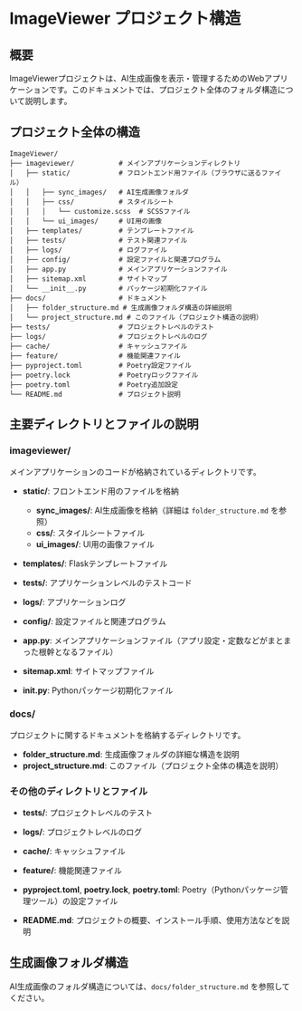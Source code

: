 # ImageViewer プロジェクト構造

## 概要

ImageViewerプロジェクトは、AI生成画像を表示・管理するためのWebアプリケーションです。このドキュメントでは、プロジェクト全体のフォルダ構造について説明します。

## プロジェクト全体の構造

```
ImageViewer/
├── imageviewer/           # メインアプリケーションディレクトリ
│   ├── static/            # フロントエンド用ファイル（ブラウザに送るファイル）
│   │   ├── sync_images/   # AI生成画像フォルダ
│   │   ├── css/           # スタイルシート
│   │   │   └── customize.scss  # SCSSファイル
│   │   └── ui_images/     # UI用の画像
│   ├── templates/         # テンプレートファイル
│   ├── tests/             # テスト関連ファイル
│   ├── logs/              # ログファイル
│   ├── config/            # 設定ファイルと関連プログラム
│   ├── app.py             # メインアプリケーションファイル
│   ├── sitemap.xml        # サイトマップ
│   └── __init__.py        # パッケージ初期化ファイル
├── docs/                  # ドキュメント
│   ├── folder_structure.md # 生成画像フォルダ構造の詳細説明
│   └── project_structure.md # このファイル（プロジェクト構造の説明）
├── tests/                 # プロジェクトレベルのテスト
├── logs/                  # プロジェクトレベルのログ
├── cache/                 # キャッシュファイル
├── feature/               # 機能関連ファイル
├── pyproject.toml         # Poetry設定ファイル
├── poetry.lock            # Poetryロックファイル
├── poetry.toml            # Poetry追加設定
└── README.md              # プロジェクト説明
```

## 主要ディレクトリとファイルの説明

### imageviewer/

メインアプリケーションのコードが格納されているディレクトリです。

- **static/**: フロントエンド用のファイルを格納
  - **sync_images/**: AI生成画像を格納（詳細は `folder_structure.md` を参照）
  - **css/**: スタイルシートファイル
  - **ui_images/**: UI用の画像ファイル

- **templates/**: Flaskテンプレートファイル

- **tests/**: アプリケーションレベルのテストコード

- **logs/**: アプリケーションログ

- **config/**: 設定ファイルと関連プログラム

- **app.py**: メインアプリケーションファイル（アプリ設定・定数などがまとまった根幹となるファイル）

- **sitemap.xml**: サイトマップファイル

- **__init__.py**: Pythonパッケージ初期化ファイル

### docs/

プロジェクトに関するドキュメントを格納するディレクトリです。

- **folder_structure.md**: 生成画像フォルダの詳細な構造を説明
- **project_structure.md**: このファイル（プロジェクト全体の構造を説明）

### その他のディレクトリとファイル

- **tests/**: プロジェクトレベルのテスト

- **logs/**: プロジェクトレベルのログ

- **cache/**: キャッシュファイル

- **feature/**: 機能関連ファイル

- **pyproject.toml**, **poetry.lock**, **poetry.toml**: Poetry（Pythonパッケージ管理ツール）の設定ファイル

- **README.md**: プロジェクトの概要、インストール手順、使用方法などを説明

## 生成画像フォルダ構造

AI生成画像のフォルダ構造については、`docs/folder_structure.md` を参照してください。